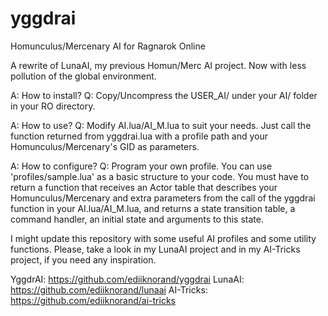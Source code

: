 # yggdrai
Homunculus/Mercenary AI for Ragnarok Online

A rewrite of LunaAI, my previous Homun/Merc AI project. Now with less pollution of the global environment.

A: How to install?
Q: Copy/Uncompress the USER_AI/ under your AI/ folder in your RO directory.

A: How to use?
Q: Modify AI.lua/AI_M.lua to suit your needs. Just call the function returned from yggdrai.lua with a profile path and your Homunculus/Mercenary's GID as parameters.

A: How to configure?
Q: Program your own profile. You can use 'profiles/sample.lua' as a basic structure to your code. You must have to return a function that receives an Actor table that describes your Homunculus/Mercenary and extra parameters from the call of the yggdrai function in your AI.lua/AI_M.lua, and returns a state transition table, a command handler, an initial state and arguments to this state.

I might update this repository with some useful AI profiles and some utility functions. Please, take a look in my LunaAI project and in my AI-Tricks project, if you need any inspiration.

YggdrAI: https://github.com/ediiknorand/yggdrai
LunaAI: https://github.com/ediiknorand/lunaai
AI-Tricks: https://github.com/ediiknorand/ai-tricks
